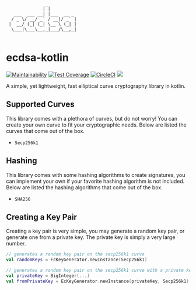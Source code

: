 ```
               _           
              | |          
   ___  ___ __| |___  __ _ 
  / _ \/ __/ _` / __|/ _` |
 |  __/ (_| (_| \__ \ (_| |
  \___|\___\__,_|___/\__,_|              
                           
```

# ecdsa-kotlin


[![Maintainability](https://api.codeclimate.com/v1/badges/110f823fa82cda743eb2/maintainability)](https://codeclimate.com/github/carterharrison/ecdsa-kotlin/maintainability) [![Test Coverage](https://api.codeclimate.com/v1/badges/110f823fa82cda743eb2/test_coverage)](https://codeclimate.com/github/carterharrison/ecdsa-kotlin/test_coverage)
[![CircleCI](https://circleci.com/gh/carterharrison/ecdsa-kotlin.svg?style=shield)](https://circleci.com/gh/carterharrison/ecdsa-kotlin) [![](https://jitpack.io/v/carterharrison/ecdsa-kotlin.svg)](https://jitpack.io/#carterharrison/ecdsa-kotlin)


A simple, yet lightweight, fast elliptical curve cryptography library in kotlin.

## Supported Curves
This library comes with a plethora of curves, but do not worry! You can create your own curve to fit your cryptographic needs. Below are listed the curves that come out of the box. 

* `Secp256k1`

## Hashing
This library comes with some hashing algorithms to create signatures, you can implement your own if your favorite hashing algorithm is not included. Below are listed the hashing algorithms that come out of the box. 

* `SHA256`

## Creating a Key Pair
Creating a key pair is very simple, you may generate a random key pair, or generate one from a private key. The private key is simply a very large number.

```kotlin
// generates a random key pair on the secp256k1 curve
val randomKeys = EcKeyGenerator.newInstance(Secp256k1) 

// generates a random key pair on the secp256k1 curve with a private key
val privateKey = BigInteger(...)
val fromPrivateKey = EcKeyGenerator.newInstance(privateKey, Secp256k1) 
```
